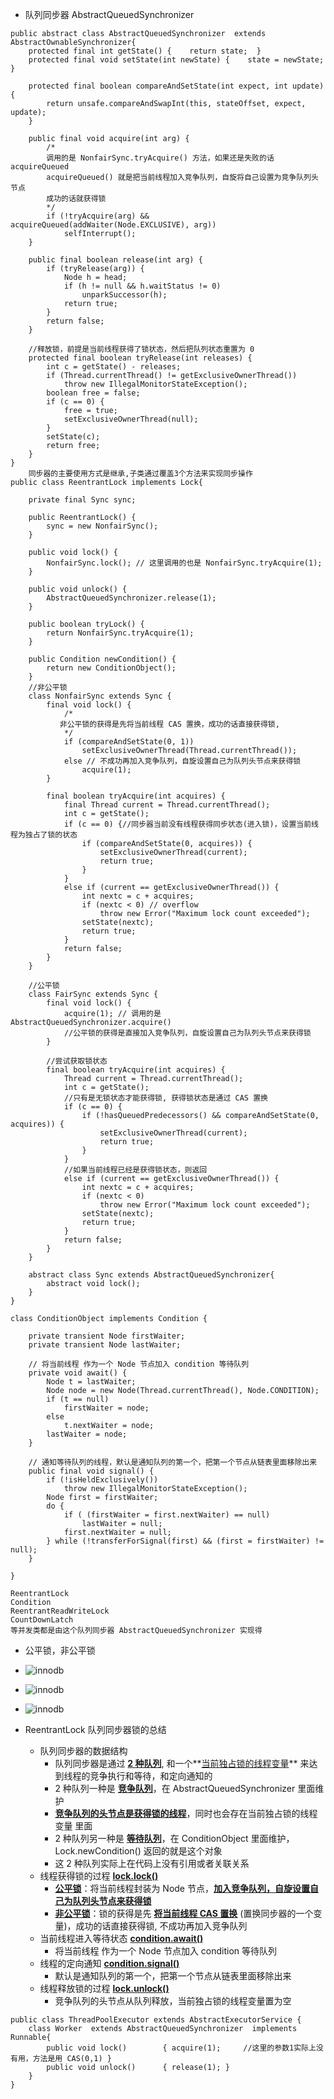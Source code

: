 - 队列同步器 AbstractQueuedSynchronizer
```
public abstract class AbstractQueuedSynchronizer  extends AbstractOwnableSynchronizer{
    protected final int getState() {	return state;  }
    protected final void setState(int newState) {    state = newState; }
    
    protected final boolean compareAndSetState(int expect, int update) {
        return unsafe.compareAndSwapInt(this, stateOffset, expect, update);
    }
    
    public final void acquire(int arg) {
        /*
        调用的是 NonfairSync.tryAcquire() 方法，如果还是失败的话 acquireQueued
        acquireQueued() 就是把当前线程加入竞争队列，自旋将自己设置为竞争队列头节点
        成功的话就获得锁
        */
        if (!tryAcquire(arg) && acquireQueued(addWaiter(Node.EXCLUSIVE), arg))
            selfInterrupt();
    }
    
    public final boolean release(int arg) {
        if (tryRelease(arg)) {
            Node h = head;
            if (h != null && h.waitStatus != 0)
                unparkSuccessor(h);
            return true;
        }
        return false;
    }
    
    //释放锁，前提是当前线程获得了锁状态，然后把队列状态重置为 0
    protected final boolean tryRelease(int releases) {
        int c = getState() - releases;
        if (Thread.currentThread() != getExclusiveOwnerThread())
            throw new IllegalMonitorStateException();
        boolean free = false;
        if (c == 0) {
            free = true;
            setExclusiveOwnerThread(null);
        }
        setState(c);
        return free;
    }
}
    同步器的主要使用方式是继承,子类通过覆盖3个方法来实现同步操作
public class ReentrantLock implements Lock{

    private final Sync sync;

    public ReentrantLock() {
        sync = new NonfairSync();
    }
    
    public void lock() {
        NonfairSync.lock(); // 这里调用的也是 NonfairSync.tryAcquire(1);
    }
    
    public void unlock() {
        AbstractQueuedSynchronizer.release(1);
    }
    
    public boolean tryLock() {
        return NonfairSync.tryAcquire(1);
    }
    
    public Condition newCondition() {
        return new ConditionObject();
    }
    //非公平锁
    class NonfairSync extends Sync {
        final void lock() {
            /*
           非公平锁的获得是先将当前线程 CAS 置换，成功的话直接获得锁,
            */
            if (compareAndSetState(0, 1))
                setExclusiveOwnerThread(Thread.currentThread());
            else // 不成功再加入竞争队列，自旋设置自己为队列头节点来获得锁
                acquire(1);
        }

        final boolean tryAcquire(int acquires) {
            final Thread current = Thread.currentThread();
            int c = getState();
            if (c == 0) {//同步器当前没有线程获得同步状态(进入锁)，设置当前线程为独占了锁的状态
                if (compareAndSetState(0, acquires)) {
                    setExclusiveOwnerThread(current);
                    return true;
                }
            }
            else if (current == getExclusiveOwnerThread()) {
                int nextc = c + acquires;
                if (nextc < 0) // overflow
                    throw new Error("Maximum lock count exceeded");
                setState(nextc);
                return true;
            }
            return false;
        }
    }
    
    //公平锁
    class FairSync extends Sync {
        final void lock() {
            acquire(1); // 调用的是 AbstractQueuedSynchronizer.acquire()
            //公平锁的获得是直接加入竞争队列，自旋设置自己为队列头节点来获得锁
        }
    
        //尝试获取锁状态
        final boolean tryAcquire(int acquires) {
            Thread current = Thread.currentThread();
            int c = getState();
            //只有是无锁状态才能获得锁, 获得锁状态是通过 CAS 置换
            if (c == 0) {
                if (!hasQueuedPredecessors() && compareAndSetState(0, acquires)) {
                    setExclusiveOwnerThread(current);
                    return true;
                }
            }
            //如果当前线程已经是获得锁状态，则返回
            else if (current == getExclusiveOwnerThread()) {
                int nextc = c + acquires;
                if (nextc < 0)
                    throw new Error("Maximum lock count exceeded");
                setState(nextc);
                return true;
            }
            return false;
        }
    }
    
    abstract class Sync extends AbstractQueuedSynchronizer{
        abstract void lock();
    }
}
```



```
class ConditionObject implements Condition {

    private transient Node firstWaiter;
    private transient Node lastWaiter;

    // 将当前线程 作为一个 Node 节点加入 condition 等待队列
    private void await() {
        Node t = lastWaiter;
        Node node = new Node(Thread.currentThread(), Node.CONDITION);
        if (t == null)
            firstWaiter = node;
        else
            t.nextWaiter = node;
        lastWaiter = node;
    }
    
    // 通知等待队列的线程，默认是通知队列的第一个，把第一个节点从链表里面移除出来
    public final void signal() {
        if (!isHeldExclusively())
            throw new IllegalMonitorStateException();
        Node first = firstWaiter;
        do {
            if ( (firstWaiter = first.nextWaiter) == null)
                lastWaiter = null;
            first.nextWaiter = null;
        } while (!transferForSignal(first) && (first = firstWaiter) != null);
    }
    
}
```



```
ReentrantLock
Condition
ReentrantReadWriteLock
CountDownLatch 
等并发类都是由这个队列同步器 AbstractQueuedSynchronizer 实现得
```

- 公平锁，非公平锁
- ![innodb](https://github.com/caesar-empereur/read-book/blob/master/photo/conc/公平锁.png)

- ![innodb](https://github.com/caesar-empereur/read-book/blob/master/photo/conc/队列与同步器.png)

- ![innodb](https://github.com/caesar-empereur/read-book/blob/master/photo/conc/同步器原理.png)


- ReentrantLock 队列同步器锁的总结
    - 队列同步器的数据结构
        - 队列同步器是通过 **[2 种队列](#)**, 和一个**[当前独占锁的线程变量](#)** 来达到线程的竞争执行和等待，和定向通知的
        - 2 种队列一种是 **[竞争队列](#)**，在 AbstractQueuedSynchronizer 里面维护
        - **[竞争队列的头节点是获得锁的线程](#)**，同时也会存在当前独占锁的线程变量 里面
        - 2 种队列另一种是 **[等待队列](#)**，在 ConditionObject 里面维护，Lock.newCondition() 返回的就是这个对象
        - 这 2 种队列实际上在代码上没有引用或者关联关系
    - 线程获得锁的过程 **[lock.lock()](#)**
        - **[公平锁](#)**：将当前线程封装为 Node 节点，**[加入竞争队列，自旋设置自己为队列头节点来获得锁](#)**
        - **[非公平锁](#)**：锁的获得是先 **[将当前线程 CAS 置换](#)** (置换同步器的一个变量)，成功的话直接获得锁, 不成功再加入竞争队列
    - 当前线程进入等待状态 **[condition.await()](#)**
        - 将当前线程 作为一个 Node 节点加入 condition 等待队列
    - 线程的定向通知 **[condition.signal()](#)**
        - 默认是通知队列的第一个，把第一个节点从链表里面移除出来
    - 线程释放锁的过程 **[lock.unlock()](#)**
        - 竞争队列的头节点从队列释放，当前独占锁的线程变量置为空
        




```
public class ThreadPoolExecutor extends AbstractExecutorService {
    class Worker  extends AbstractQueuedSynchronizer  implements Runnable{
        public void lock()        { acquire(1); 	//这里的参数1实际上没有用，方法是用 CAS(0,1) }
        public void unlock()      { release(1); }
    }
}
```

